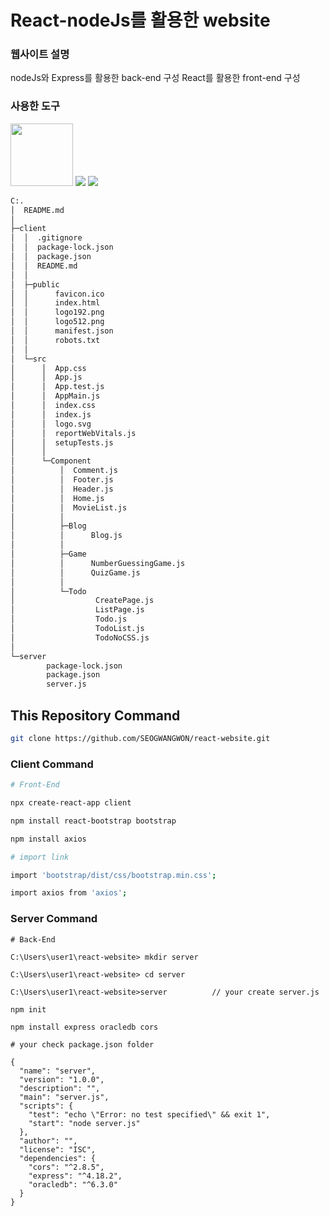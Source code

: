 # React-nodeJs를 활용한 website

### 웹사이트 설명

nodeJs와 Express를 활용한 back-end 구성 React를 활용한 front-end 구성


### 사용한 도구 

<img style="width: 100px;, height: 100px;" src="https://simpleicons.org/icons/nodedotjs.svg"> <img src="https://simpleicons.org/icons/react.svg"> <img src="https://simpleicons.org/icons/express.svg">



```bash
C:.
│  README.md
│
├─client
│  │  .gitignore
│  │  package-lock.json
│  │  package.json
│  │  README.md
│  │
│  ├─public
│  │      favicon.ico
│  │      index.html
│  │      logo192.png
│  │      logo512.png
│  │      manifest.json
│  │      robots.txt
│  │
│  └─src
│      │  App.css
│      │  App.js
│      │  App.test.js
│      │  AppMain.js
│      │  index.css
│      │  index.js
│      │  logo.svg
│      │  reportWebVitals.js
│      │  setupTests.js
│      │
│      └─Component
│          │  Comment.js
│          │  Footer.js
│          │  Header.js
│          │  Home.js
│          │  MovieList.js
│          │
│          ├─Blog
│          │      Blog.js
│          │
│          ├─Game
│          │      NumberGuessingGame.js
│          │      QuizGame.js
│          │
│          └─Todo
│                  CreatePage.js
│                  ListPage.js
│                  Todo.js
│                  TodoList.js
│                  TodoNoCSS.js
│
└─server
        package-lock.json
        package.json
        server.js

```


## This Repository Command 

```bash
git clone https://github.com/SEOGWANGWON/react-website.git
```



### Client Command

```bash
# Front-End

npx create-react-app client

npm install react-bootstrap bootstrap 

npm install axios
```


```bash
# import link

import 'bootstrap/dist/css/bootstrap.min.css';

import axios from 'axios';
```

### Server Command   

```bath
# Back-End

C:\Users\user1\react-website> mkdir server

C:\Users\user1\react-website> cd server

C:\Users\user1\react-website>server          // your create server.js 

npm init 

npm install express oracledb cors   
```

```bath
# your check package.json folder 

{
  "name": "server",
  "version": "1.0.0",
  "description": "",
  "main": "server.js",
  "scripts": {
    "test": "echo \"Error: no test specified\" && exit 1",
    "start": "node server.js"
  },
  "author": "",
  "license": "ISC",
  "dependencies": {
    "cors": "^2.8.5",
    "express": "^4.18.2",
    "oracledb": "^6.3.0"
  }
}
```
